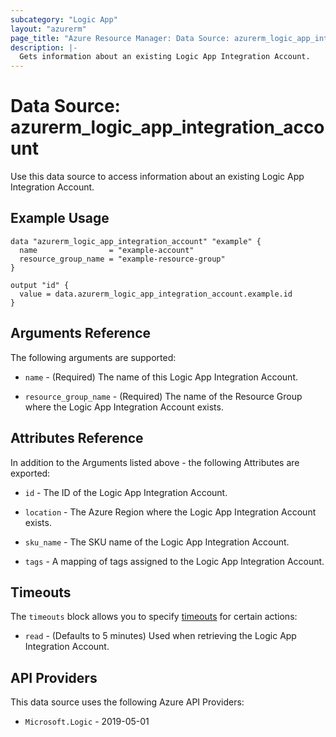 ```yaml
---
subcategory: "Logic App"
layout: "azurerm"
page_title: "Azure Resource Manager: Data Source: azurerm_logic_app_integration_account"
description: |-
  Gets information about an existing Logic App Integration Account.
---
```


# Data Source: azurerm_logic_app_integration_account

Use this data source to access information about an existing Logic App Integration Account.

## Example Usage

```hcl
data "azurerm_logic_app_integration_account" "example" {
  name                = "example-account"
  resource_group_name = "example-resource-group"
}

output "id" {
  value = data.azurerm_logic_app_integration_account.example.id
}
```

## Arguments Reference

The following arguments are supported:

* `name` - (Required) The name of this Logic App Integration Account.

* `resource_group_name` - (Required) The name of the Resource Group where the Logic App Integration Account exists.

## Attributes Reference

In addition to the Arguments listed above - the following Attributes are exported:

* `id` - The ID of the Logic App Integration Account.

* `location` - The Azure Region where the Logic App Integration Account exists.

* `sku_name` - The SKU name of the Logic App Integration Account.

* `tags` - A mapping of tags assigned to the Logic App Integration Account.

## Timeouts

The `timeouts` block allows you to specify [timeouts](https://www.terraform.io/language/resources/syntax#operation-timeouts) for certain actions:

* `read` - (Defaults to 5 minutes) Used when retrieving the Logic App Integration Account.

## API Providers
<!-- This section is generated, changes will be overwritten -->
This data source uses the following Azure API Providers:

* `Microsoft.Logic` - 2019-05-01
